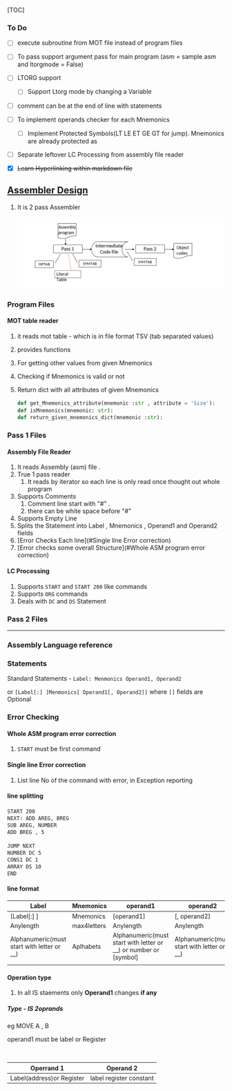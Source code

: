 [TOC]



### To Do

- [ ] execute subroutine from MOT file instead of program files
- [ ] To pass support argument pass for main program (asm = sample.asm and ltorgmode = False)
- [ ] LTORG support
  - [ ] Support Ltorg mode by changing a Variable

- [ ] comment can be at the end of line with statements
- [ ] To implement operands checker for each Mnemonics
  - [ ] Implement Protected Symbols(LT LE ET GE GT for jump). Mnemonics are already protected as 

- [ ] Separate leftover LC Processing from assembly file reader
- [x] ~~Learn Hyperlinking within markdown file~~



## <u>Assembler Design</u>

1. It is 2 pass Assembler

   ![Overview of Assembler](./Documents_Files/Overview.png)

   

   

### Program Files

#### 	MOT table reader

1. it reads mot table - which is in file format TSV (tab separated values)

2.  provides functions 

   1. For getting other values from given Mnemonics 

   2. Checking if Mnemonics is valid or not

   3. Return dict with all attributes of given Mnemonics

      ```python
      def get_Mnemonics_attribute(mnemonic :str , attribute = 'Size'):
      def isMnemonics(mnemonic: str):
      def return_given_mnemonics_dict(mnemonic :str):
      ```

### Pass 1 Files

#### 	Assembly File Reader

1. It reads Assembly (asm) file .
2. True 1 pass reader
   1. It reads by iterator so each line is only read once thought out whole program
3. Supports Comments
   1. Comment line start with "#" .
   2. there can be white space before "#"
4. Supports Empty Line
5. Splits the Statement into Label , Mnemonics , Operand1 and Operand2 fields
6. [Error Checks Each line](#Single line Error correction)
7. [Error checks some overall Structure](#Whole ASM program error correction)



#### 	LC Processing

1. Supports `START` and `START 200` like commands
2. Supports `ORG` commands
3. Deals with `DC` and `DS` Statement

### Pass 2 Files

------



### Assembly Language reference

### 	Statements

Standard Statements - `Label: Menmonics Operand1, Operand2`

or  `[Label[:] ]Menmonics[ Operand1[, Operand2]]` where `[]` fields are Optional





### 	Error Checking

#### 		Whole ASM program error correction

1. `START` must be first command

#### 		Single line Error correction

1. List line No  of the command with error, in Exception reporting




#### line splitting

```
START 200
NEXT: ADD AREG, BREG
SUB AREG, NUMBER
ADD BREG , 5

JUMP NEXT
NUMBER DC 5
CONS1 DC 1
ARRAY DS 10
END
```

#### line format

| Label                                      | Mnemonics   | operand1                                                         | operand2                                   |
| ------------------------------------------ | ----------- | ---------------------------------------------------------------- | ------------------------------------------ |
| [Label[:] ]                                | Mnemonics   | [operand1]                                                       | [, operand2]                               |
| Anylength                                  | max4letters | Anylength                                                        | Anylength                                  |
| Alphanumeric(must start with letter or __) | Aplhabets   | Alphanumeric(must start with letter or __) or number or [symbol] | Alphanumeric(must start with letter or __) |
|                                            |             |                                                                  |                                            |

#### Operation type

1. In all IS staements  only **Operand1** changes **if any**

##### Type - IS 2oprands

eg MOVE A , B

operand1 must be label or Register

​					

| Operrand 1                | Operand 2               |
| ------------------------- | ----------------------- |
| Label(address)or Register | label register constant |

